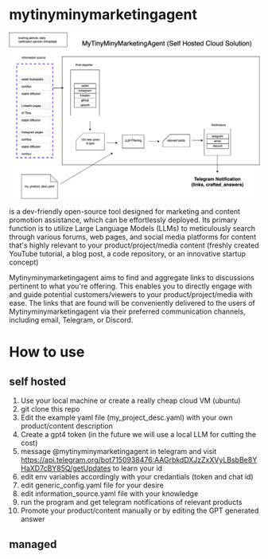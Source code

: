 # mytinyminymarketingagent

![Example Image](docs/mytinyminymarketingagent.drawio.png)

is a dev-friendly open-source tool designed for marketing and content promotion assistance, which can be effortlessly deployed. 
Its primary function is to utilize Large Language Models (LLMs) to meticulously search through various forums, web pages, and social media platforms for content that's highly relevant to your product/project/media content (freshly created YouTube tutorial, a blog post, a code repository, or an innovative startup concept)

Mytinyminymarketingagent aims to find and aggregate links to discussions pertinent to what you're offering. This enables you to directly engage with and guide potential customers/viewers to your product/project/media with ease. The links that are found will be conveniently delivered to the users of Mytinyminymarketingagent via their preferred communication channels, including email, Telegram, or Discord.

# How to use 
## self hosted
1. Use your local machine or create a really cheap cloud VM (ubuntu)
2. git clone this repo
3. Edit the example yaml file (my_project_desc.yaml) with your own product/content description
4. Create a gpt4 token (in the future we will use a local LLM for cutting the cost)
5. message @mytinyminymarketingagent in telegram and visit https://api.telegram.org/bot7150938476:AAGrbkdDXJzZxXVyLBsbBe8YHaXD7cBY85Q/getUpdates to learn your id 
6. edit env variables accordingly with your credantials (token and chat id) 
7. edit generic_config.yaml file for your desire
8. edit information_source.yaml file with your knowledge
9. run the program and get telegram notifications of relevant products
10. Promote your product/content manually or by editing the GPT generated answer

## managed
